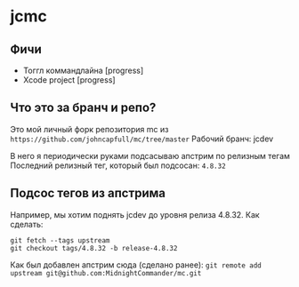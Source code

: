 # jcmc

## Фичи

- Тоггл коммандлайна [progress] 
- Xcode project [progress]

## Что это за бранч и репо?
Это мой личный форк репозитория mc из `https://github.com/johncapfull/mc/tree/master`
Рабочий бранч: jcdev

В него я периодически руками подсасываю апстрим по релизным тегам
Последний релизный тег, который был подсосан: `4.8.32`

## Подсос тегов из апстрима

Например, мы хотим поднять jcdev до уровня релиза 4.8.32. Как сделать:
```
git fetch --tags upstream
git checkout tags/4.8.32 -b release-4.8.32
```

Как был добавлен апстрим сюда (сделано ранее):
`git remote add upstream git@github.com:MidnightCommander/mc.git`


